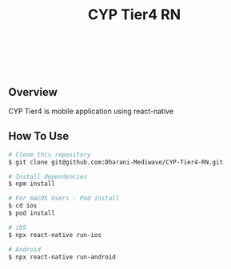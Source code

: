 <!--- md file preview shortcut key is shift + ctrl + V -->

<h1 align="center">
  <br>
  <br>
  <p>CYP Tier4 RN</p>
  <br/>
  <br/>
</h1>

## Overview
CYP Tier4 is mobile application using react-native

## How To Use

```bash
# Clone this repository
$ git clone git@github.com:Dharani-Mediwave/CYP-Tier4-RN.git

# Install dependencies
$ npm install

# For macOS Users - Pod install
$ cd ios
$ pod install

# iOS
$ npx react-native run-ios

# Android
$ npx react-native run-android
```
